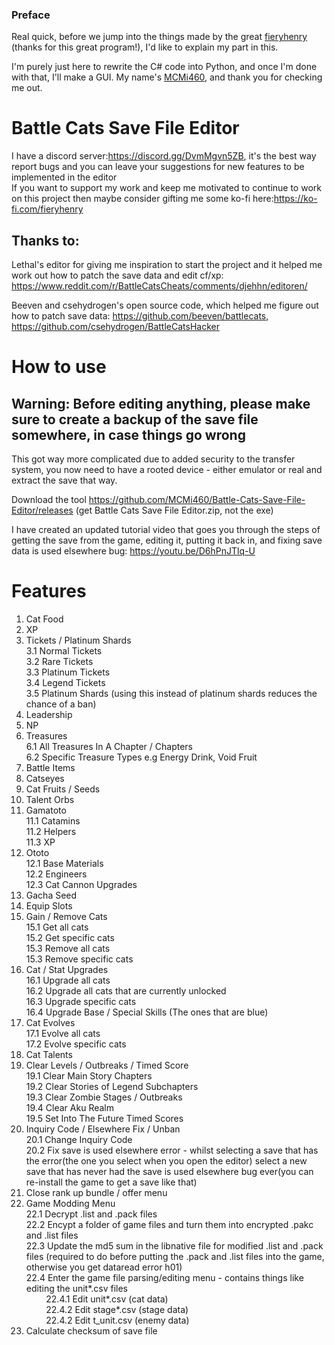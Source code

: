 ### Preface

Real quick, before we jump into the things made by the great [fieryhenry](https://github.com/fieryhenry) (thanks for this great program!), I'd like to explain my part in this.

I'm purely just here to rewrite the C# code into Python, and once I'm done with that, I'll make a GUI. My name's [MCMi460](https://github.com/MCMi460), and thank you for checking me out.

# Battle Cats Save File Editor

I have a discord server:https://discord.gg/DvmMgvn5ZB, it's the best way report bugs and you can leave your suggestions for new features to be implemented in the editor<br>
If you want to support my work and keep me motivated to continue to work on this project then maybe consider gifting me some ko-fi here:https://ko-fi.com/fieryhenry

## Thanks to:
Lethal's editor for giving me inspiration to start the project and it helped me work out how to patch the save data and edit cf/xp: https://www.reddit.com/r/BattleCatsCheats/comments/djehhn/editoren/

Beeven and csehydrogen's open source code, which helped me figure out how to patch save data: https://github.com/beeven/battlecats, https://github.com/csehydrogen/BattleCatsHacker

# How to use
## Warning: <b>Before editing anything, please make sure to create a backup of the save file somewhere, in case things go wrong</b>

This got way more complicated due to added security to the transfer system, you now need to have a rooted device - either emulator or real and extract the save that way.

Download the tool https://github.com/MCMi460/Battle-Cats-Save-File-Editor/releases (get Battle Cats Save File Editor.zip, not the exe)

I have created an updated tutorial video that goes you through the steps of getting the save from the game, editing it, putting it back in, and fixing save data is used elsewhere bug: https://youtu.be/D6hPnJTlq-U

# Features
1. Cat Food
2. XP
3. Tickets / Platinum Shards<br>
  3.1 Normal Tickets<br>
  3.2 Rare Tickets<br>
  3.3 Platinum Tickets<br>
  3.4 Legend Tickets<br>
  3.5 Platinum Shards (using this instead of platinum shards reduces the chance of a ban)<br>
4. Leadership
5. NP
6. Treasures<br>
  6.1 All Treasures In A Chapter / Chapters<br>
  6.2 Specific Treasure Types e.g Energy Drink, Void Fruit<br>
7. Battle Items
8. Catseyes
9. Cat Fruits / Seeds
10. Talent Orbs
11. Gamatoto<br>
  11.1 Catamins<br>
  11.2 Helpers<br>
  11.3 XP<br>
12. Ototo<br>
  12.1 Base Materials<br>
  12.2 Engineers<br>
  12.3 Cat Cannon Upgrades<br>
13. Gacha Seed
14. Equip Slots
15. Gain / Remove Cats<br>
  15.1 Get all cats<br>
  15.2 Get specific cats<br>
  15.3 Remove all cats<br>
  15.3 Remove specific cats<br>
16. Cat / Stat Upgrades<br>
  16.1 Upgrade all cats<br>
  16.2 Upgrade all cats that are currently unlocked<br>
  16.3 Upgrade specific cats<br>
  16.4 Upgrade Base / Special Skills (The ones that are blue)<br>
17. Cat Evolves<br>
  17.1 Evolve all cats<br>
  17.2 Evolve specific cats<br>
18. Cat Talents
19. Clear Levels / Outbreaks / Timed Score<br>
  19.1 Clear Main Story Chapters<br>
  19.2 Clear Stories of Legend Subchapters<br>
  19.3 Clear Zombie Stages / Outbreaks<br>
  19.4 Clear Aku Realm<br>
  19.5 Set Into The Future Timed Scores<br>
20. Inquiry Code / Elsewhere Fix / Unban<br>
  20.1 Change Inquiry Code<br>
  20.2 Fix save is used elsewhere error - whilst selecting a save that has the error(the one you select when you open the editor) select a new save that has never had the save is used elsewhere bug ever(you can re-install the game to get a save like that)<br>
21. Close rank up bundle / offer menu
22. Game Modding Menu<br>
  22.1 Decrypt .list and .pack files<br>
  22.2 Encypt a folder of game files and turn them into encrypted .pakc and .list files<br>
  22.3 Update the md5 sum in the libnative file for modified .list and .pack files (required to do before putting the .pack and .list files into the game, otherwise you get dataread error h01)<br>
  22.4 Enter the game file parsing/editing menu - contains things like editing the unit*.csv files<br>
    &nbsp;&nbsp;&nbsp;&nbsp;&nbsp;&nbsp;&nbsp;&nbsp;22.4.1 Edit unit*.csv (cat data)<br>
    &nbsp;&nbsp;&nbsp;&nbsp;&nbsp;&nbsp;&nbsp;&nbsp;22.4.2 Edit stage*.csv (stage data)<br>
    &nbsp;&nbsp;&nbsp;&nbsp;&nbsp;&nbsp;&nbsp;&nbsp;22.4.2 Edit t_unit.csv (enemy data)<br>
23. Calculate checksum of save file
